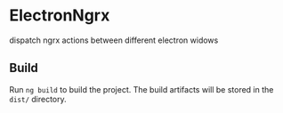 # ElectronNgrx

dispatch ngrx actions between different electron widows 

## Build

Run `ng build` to build the project. The build artifacts will be stored in the `dist/` directory.
